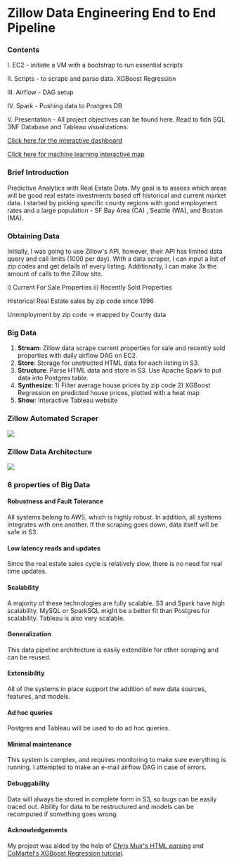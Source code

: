 # Zillow Data Engineering End to End Pipeline

### Contents
I. EC2 - initiate a VM with a bootstrap to run essential scripts

II. Scripts - to scrape and parse data. XGBoost Regression

III. Airflow - DAG setup

IV. Spark - Pushing data to Postgres DB

V. Presentation - All project objectives can be found here. Read to fidn SQL 3NF Database and Tableau visualizations. 

[Click here for the interactive dashboard](https://jerrydatascience.tumblr.com/zillow-interactive)

[Click here for machine learning interactive map](https://jerrydatascience.tumblr.com/zillow-machine-learning)


### Brief Introduction
Predictive Analytics with Real Estate Data. My goal is to assess which areas will be good real estate investments based off historical and current market data. I started by picking specific county regions with good employment rates and a large population - SF Bay Area (CA) , Seattle (WA), and Boston (MA).

### Obtaining Data
Initially, I was going to use Zillow's API, however, their API has limited data query and call limits (1000 per day). With a data scraper, I can input a list of zip codes and get details of every listing. Additionally, I can make 3x the amount of calls to the Zillow site.

i) Current For Sale Properties
ii) Recently Sold Properties

Historical Real Estate sales by zip code since 1996

Unemployment by zip code -> mapped by County data

### Big Data
   1. **Stream**: Zillow data scrape current properties for sale and recently sold properties with daily airflow DAG on EC2.
   2. **Store**: Storage for unstructed HTML data for each listing in S3.
   3. **Structure**: Parse HTML data and store in S3. Use Apache Spark to put data into Postgres table.
   4. **Synthesize**: 1) Filter average house prices by zip code 2) XGBoost Regression on predicted house prices, plotted with a heat map
   5. **Show**: Interactive Tableau website

### Zillow Automated Scraper
![](https://i.imgur.com/E6RI8Hm.gif)

### Zillow Data Architecture
![](https://i.imgur.com/bLuGWMj.png)

### 8 properties of Big Data

#### Robustness and Fault Tolerance
All systems belong to AWS, which is highly robust. In addition, all systems integrates with one another. If the scraping goes down, data itself will be safe in S3. 

#### Low latency reads and updates
Since the real estate sales cycle is relatively slow, there is no need for real time updates.

#### Scalability
A majority of these technologies are fully scalable. S3 and Spark have high scalability. MySQL or SparkSQL might be a better fit than Postgres for scalability. Tableau is also very scalable.

#### Generalization
This data pipeline architecture is easily extendible for other scraping and can be reused.

#### Extensibility
All of the systems in place support the addition of new data sources, features, and models.

#### Ad hoc queries
Postgres and Tableau will be used to do ad hoc queries. 

#### Minimal maintenance
This system is complex, and requires monitoring to make sure everything is running. I attempted to make an e-mail airflow DAG in case of errors. 
#### Debuggability
Data will always be stored in complete form in S3, so bugs can be easily traced out. Ability for data to be restructured and models can be recomputed if something goes wrong.



#### Acknowledgements
My project was aided by the help of [Chris Muir's HTML parsing](https://github.com/ChrisMuir/Zillow) and [CoMartel's XGBoost Regression tutorial](https://www.kaggle.com/comartel/house-price-xgboost-starter/discussion/code).
